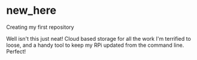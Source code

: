 # new_here
Creating my first repository

Well isn't this just neat! Cloud based storage for all the work I'm terrified to loose, and a handy tool to keep my RPi updated from the command line. Perfect!
